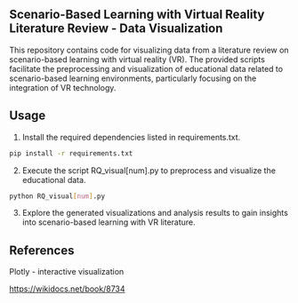 ## Scenario-Based Learning with Virtual Reality Literature Review - Data Visualization

This repository contains code for visualizing data from a literature review on scenario-based learning with virtual reality (VR). The provided scripts facilitate the preprocessing and visualization of educational data related to scenario-based learning environments, particularly focusing on the integration of VR technology.


## Usage

1. Install the required dependencies listed in requirements.txt.

```bash
pip install -r requirements.txt
```

2. Execute the script RQ_visual[num].py to preprocess and visualize the educational data.

```bash
python RQ_visual[num].py
```

3. Explore the generated visualizations and analysis results to gain insights into scenario-based learning with VR literature.



## References

Plotly - interactive visualization

https://wikidocs.net/book/8734   


    